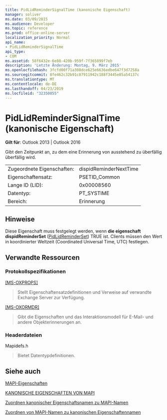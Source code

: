 ```yaml
---
title: PidLidReminderSignalTime (kanonische Eigenschaft)
manager: soliver
ms.date: 03/09/2015
ms.audience: Developer
ms.topic: reference
ms.prod: office-online-server
localization_priority: Normal
api_name:
- PidLidReminderSignalTime
api_type:
- COM
ms.assetid: 58f6432e-6e88-420b-959f-7f365899f7eb
description: 'Letzte Änderung: Montag, 9. März 2015'
ms.openlocfilehash: 3fcfd00f71a308dce625e6636edbe647f3d7258a
ms.sourcegitcommit: 8fe462c32b91c87911942c188f3445e85a54137c
ms.translationtype: MT
ms.contentlocale: de-DE
ms.lasthandoff: 04/23/2019
ms.locfileid: "32350855"
---
```

# <a name="pidlidremindersignaltime-canonical-property"></a>PidLidReminderSignalTime (kanonische Eigenschaft)

  
  
**Gilt für**: Outlook 2013 | Outlook 2016 
  
Gibt den Zeitpunkt an, zu dem eine Erinnerung von ausstehend zu überfällig überfällig wird.
  
|||
|:-----|:-----|
|Zugeordnete Eigenschaften:  <br/> |dispidReminderNextTime  <br/> |
|Eigenschaftensatz:  <br/> |PSETID_Common  <br/> |
|Lange ID (LID):  <br/> |0x00008560  <br/> |
|Datentyp:  <br/> |PT_SYSTIME  <br/> |
|Bereich:  <br/> |Erinnerung  <br/> |
   
## <a name="remarks"></a>Hinweise

Diese Eigenschaft muss festgelegt werden, wenn **die eigenschaft dispidReminderSet** ([PidLidReminderSet](pidlidreminderset-canonical-property.md)) TRUE ist. Clients müssen den Wert in koordinierter Weltzeit (Coordinated Universal Time, UTC) festlegen.
  
## <a name="related-resources"></a>Verwandte Ressourcen

### <a name="protocol-specifications"></a>Protokollspezifikationen

[[MS-OXPROPS]](https://msdn.microsoft.com/library/f6ab1613-aefe-447d-a49c-18217230b148%28Office.15%29.aspx)
  
> Stellt Eigenschaftensatzdefinitionen und Verweise auf verwandte Exchange Server zur Verfügung.
    
[[MS-OXORMDR]](https://msdn.microsoft.com/library/5454ebcc-e5d1-4da8-a598-d393b101caab%28Office.15%29.aspx)
  
> Gibt die Eigenschaften und das Interaktionsmodell für E-Mail- und andere Objekterinnerungen an.
    
### <a name="header-files"></a>Headerdateien

Mapidefs.h
  
> Bietet Datentypdefinitionen.
    
## <a name="see-also"></a>Siehe auch



[MAPI-Eigenschaften](mapi-properties.md)
  
[KANONISCHE EIGENSCHAFTEN VON MAPI](mapi-canonical-properties.md)
  
[Zuordnen kanonischer Eigenschaftsnamen zu MAPI-Namen](mapping-canonical-property-names-to-mapi-names.md)
  
[Zuordnen von MAPI-Namen zu kanonischen Eigenschaftennamen](mapping-mapi-names-to-canonical-property-names.md)

